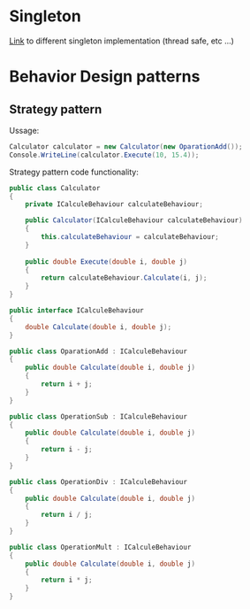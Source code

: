 # Singleton

[Link](https://csharpindepth.com/Articles/Singleton) to different singleton implementation (thread safe, etc ...)

# Behavior Design patterns

## Strategy pattern

Ussage:
``` csharp
Calculator calculator = new Calculator(new OparationAdd());
Console.WriteLine(calculator.Execute(10, 15.4));
```
Strategy pattern code functionality:
``` csharp
public class Calculator
{
    private ICalculeBehaviour calculateBehaviour;

    public Calculator(ICalculeBehaviour calculateBehaviour)
    {
        this.calculateBehaviour = calculateBehaviour;
    }
    
    public double Execute(double i, double j)
    {
        return calculateBehaviour.Calculate(i, j);
    }
}

public interface ICalculeBehaviour
{
    double Calculate(double i, double j);
}

public class OparationAdd : ICalculeBehaviour
{
    public double Calculate(double i, double j)
    {
        return i + j;
    }
}

public class OperationSub : ICalculeBehaviour
{
    public double Calculate(double i, double j)
    {
        return i - j;
    }
}

public class OperationDiv : ICalculeBehaviour
{
    public double Calculate(double i, double j)
    {
        return i / j;
    }
}

public class OperationMult : ICalculeBehaviour
{
    public double Calculate(double i, double j)
    {
        return i * j;
    }
}
```